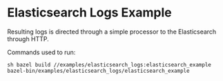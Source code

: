 
# Elasticsearch  Logs Example

Resulting logs is directed through a simple processor to the Elasticsearch through HTTP. 

Commands used  to run:

``sh
bazel build //examples/elasticsearch_logs:elasticsearch_example
bazel-bin/examples/elasticsearch_logs/elasticsearch_example
``

